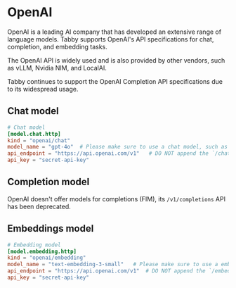 # OpenAI

OpenAI is a leading AI company that has developed an extensive range of language models.
Tabby supports OpenAI's API specifications for chat, completion, and embedding tasks.

The OpenAI API is widely used and is also provided by other vendors,
such as vLLM, Nvidia NIM, and LocalAI.

Tabby continues to support the OpenAI Completion API specifications due to its widespread usage.

## Chat model

```toml title="~/.tabby/config.toml"
# Chat model
[model.chat.http]
kind = "openai/chat"
model_name = "gpt-4o"  # Please make sure to use a chat model, such as gpt-4o
api_endpoint = "https://api.openai.com/v1"   # DO NOT append the `/chat/completions` suffix
api_key = "secret-api-key"
```

## Completion model

OpenAI doesn't offer models for completions (FIM), its `/v1/completions` API has been deprecated.

## Embeddings model

```toml title="~/.tabby/config.toml"
# Embedding model
[model.embedding.http]
kind = "openai/embedding"
model_name = "text-embedding-3-small"   # Please make sure to use a embedding model, such as text-embedding-3-small
api_endpoint = "https://api.openai.com/v1"  # DO NOT append the `/embeddings` suffix
api_key = "secret-api-key"
```

